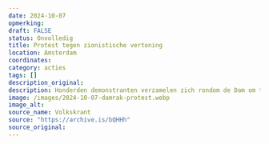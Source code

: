 ```yaml
---
date: 2024-10-07
opmerking: 
draft: FALSE
status: Onvolledig
title: Protest tegen zionistische vertoning
location: Amsterdam
coordinates: 
category: acties
tags: []
description_original: 
description: Honderden demonstranten verzamelen zich rondom de Dam om te protesteren tegen een viering van "Israël" die op het plein zou plaatsvinden. De politie duwt de demonstranten van het plein af, het Damrak op. Uiteindelijk werden zo'n driehonderd mensen aangehouden.
image: /images/2024-10-07-damrak-protest.webp
image_alt: 
source_name: Volkskrant
source: "https://archive.is/bQHHh"
source_original: 
---
```

